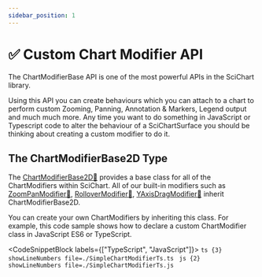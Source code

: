 ```yaml
---
sidebar_position: 1
---
```


# ✅ Custom Chart Modifier API

The ChartModifierBase API is one of the most powerful APIs in the SciChart library.

Using this API you can create behaviours which you can attach to a chart to perform custom Zooming, Panning, Annotation & Markers, Legend output and much much more. Any time you want to do something in JavaScript or Typescript code to alter the behaviour of a SciChartSurface you should be thinking about creating a custom modifier to do it.

The ChartModifierBase2D Type
----------------------------

The [ChartModifierBase2D:blue_book:](https://www.scichart.com/documentation/js/current/typedoc/classes/chartmodifierbase2d.html) provides a base class for all of the ChartModifiers within SciChart. All of our built-in modifiers such as [ZoomPanModifier:blue_book:](https://www.scichart.com/documentation/js/current/typedoc/classes/zoompanmodifier.html), [RolloverModifier:blue_book:](https://www.scichart.com/documentation/js/current/typedoc/classes/rollovermodifier.html), [YAxisDragModifier:blue_book:](https://www.scichart.com/documentation/js/current/typedoc/classes/yaxisdragmodifier.html) inherit ChartModifierBase2D.

You can create your own ChartModifiers by inheriting this class. For example, this code sample shows how to declare a custom ChartModifier class in JavaScript ES6 or TypeScript.

<CodeSnippetBlock labels={["TypeScript", "JavaScript"]}>
    ```ts {3} showLineNumbers file=./SimpleChartModifierTs.ts
    ```
    ```js {2} showLineNumbers file=./SimpleChartModifierTs.js
    ```
</CodeSnippetBlock>
